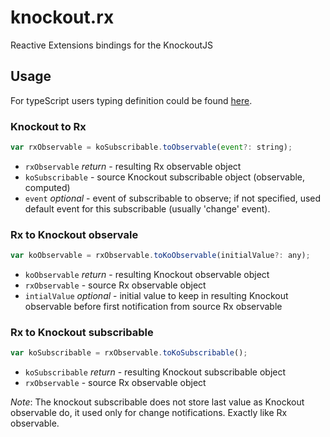 # knockout.rx

Reactive Extensions bindings for the KnockoutJS


## Usage

For typeScript users typing definition could be found [here](https://github.com/Igorbek/DefinitelyTyped/tree/knockout.rx/knockout.rx).

### Knockout to Rx

```javascript
var rxObservable = koSubscribable.toObservable(event?: string);
```

- `rxObservable` *return* - resulting Rx observable object
- `koSubscribable` - source Knockout subscribable object (observable, computed)
- `event` *optional* - event of subscribable to observe; if not specified, used default event for this subscribable (usually 'change' event).

### Rx to Knockout observale

```javascript
var koObservable = rxObservable.toKoObservable(initialValue?: any);
```

- `koObservable` *return* - resulting Knockout observable object
- `rxObservable` - source Rx observable object
- `intialValue` *optional* - initial value to keep in resulting Knockout observable before first notification from source Rx observable

### Rx to Knockout subscribable

```javascript
var koSubscribable = rxObservable.toKoSubscribable();
```

- `koSubscribable` *return* - resulting Knockout subscribable object
- `rxObservable` - source Rx observable object

*Note*: The knockout subscribable does not store last value as Knockout observable do, it used only for change notifications. Exactly like Rx observable.
